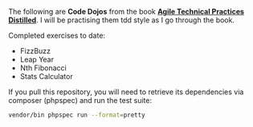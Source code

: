 The following are **Code Dojos** from the book [**Agile Technical Practices Distilled**](https://www.amazon.co.uk/Agile-Technical-Practices-Distilled-Mastering/dp/1793412375). I will be practising them
tdd style as I go through the book.

Completed exercises to date:
* FizzBuzz
* Leap Year
* Nth Fibonacci
* Stats Calculator

If you pull this repository, you will need to retrieve its dependencies 
via composer (phpspec) and run the test suite:

```bash
vendor/bin phpspec run --format=pretty
```
